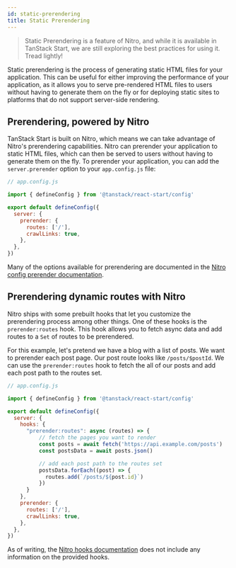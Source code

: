 ```yaml
---
id: static-prerendering
title: Static Prerendering
---
```


> Static Prerendering is a feature of Nitro, and while it is available in TanStack Start, we are still exploring the best practices for using it. Tread lightly!

Static prerendering is the process of generating static HTML files for your application. This can be useful for either improving the performance of your application, as it allows you to serve pre-rendered HTML files to users without having to generate them on the fly or for deploying static sites to platforms that do not support server-side rendering.

## Prerendering, powered by Nitro

TanStack Start is built on Nitro, which means we can take advantage of Nitro's prerendering capabilities. Nitro can prerender your application to static HTML files, which can then be served to users without having to generate them on the fly. To prerender your application, you can add the `server.prerender` option to your `app.config.js` file:

```js
// app.config.js

import { defineConfig } from '@tanstack/react-start/config'

export default defineConfig({
  server: {
    prerender: {
      routes: ['/'],
      crawlLinks: true,
    },
  },
})
```

Many of the options available for prerendering are documented in the [Nitro config prerender documentation](https://nitro.unjs.io/config#prerender).

## Prerendering dynamic routes with Nitro

Nitro ships with some prebuilt hooks that let you customize the prerendering process among other things. One of these hooks is the `prerender:routes` hook. This hook allows you to fetch async data and add routes to a `Set` of routes to be prerendered.

For this example, let's pretend we have a blog with a list of posts. We want to prerender each post page. Our post route looks like `/posts/$postId`. We can use the `prerender:routes` hook to fetch the all of our posts and add each post path to the routes set.

```js
// app.config.js

import { defineConfig } from '@tanstack/react-start/config'

export default defineConfig({
  server: {
    hooks: {
      "prerender:routes": async (routes) => {
          // fetch the pages you want to render
          const posts = await fetch('https://api.example.com/posts')
          const postsData = await posts.json()

          // add each post path to the routes set
          postsData.forEach((post) => {
            routes.add(`/posts/${post.id}`)
          })
      }
    },
    prerender: {
      routes: ['/'],
      crawlLinks: true,
    },
  },
})
```

As of writing, the [Nitro hooks documentation](https://nitro.build/config#hooks) does not include any information on the provided hooks.
